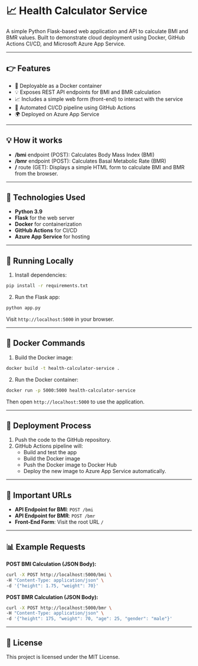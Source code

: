 # 📈 Health Calculator Service

A simple Python Flask-based web application and API to calculate BMI and BMR values. Built to demonstrate cloud deployment using Docker, GitHub Actions CI/CD, and Microsoft Azure App Service.

---

## 👉 Features

- 🏢 Deployable as a Docker container
- 💡 Exposes REST API endpoints for BMI and BMR calculation
- 📈 Includes a simple web form (front-end) to interact with the service
- 📅 Automated CI/CD pipeline using GitHub Actions
- 🌍 Deployed on Azure App Service

---

## 💡 How it works

- **/bmi** endpoint (POST): Calculates Body Mass Index (BMI)
- **/bmr** endpoint (POST): Calculates Basal Metabolic Rate (BMR)
- **/** route (GET): Displays a simple HTML form to calculate BMI and BMR from the browser.

---

## 🔧 Technologies Used

- **Python 3.9**
- **Flask** for the web server
- **Docker** for containerization
- **GitHub Actions** for CI/CD
- **Azure App Service** for hosting

---

## 🔄 Running Locally

1. Install dependencies:

```bash
pip install -r requirements.txt
```

2. Run the Flask app:

```bash
python app.py
```

Visit `http://localhost:5000` in your browser.

---

## 👷️ Docker Commands

1. Build the Docker image:

```bash
docker build -t health-calculator-service .
```

2. Run the Docker container:

```bash
docker run -p 5000:5000 health-calculator-service
```

Then open `http://localhost:5000` to use the application.

---

## 📆 Deployment Process

1. Push the code to the GitHub repository.
2. GitHub Actions pipeline will:
   - Build and test the app
   - Build the Docker image
   - Push the Docker image to Docker Hub
   - Deploy the new image to Azure App Service automatically.

---

## 🔗 Important URLs

- **API Endpoint for BMI**: `POST /bmi`
- **API Endpoint for BMR**: `POST /bmr`
- **Front-End Form**: Visit the root URL `/`

---

## 📊 Example Requests

**POST BMI Calculation (JSON Body):**

```bash
curl -X POST http://localhost:5000/bmi \
-H "Content-Type: application/json" \
-d '{"height": 1.75, "weight": 70}'
```

**POST BMR Calculation (JSON Body):**

```bash
curl -X POST http://localhost:5000/bmr \
-H "Content-Type: application/json" \
-d '{"height": 175, "weight": 70, "age": 25, "gender": "male"}'
```

---

## 📖 License

This project is licensed under the MIT License.
